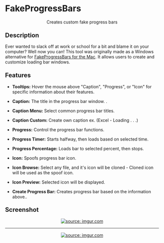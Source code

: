 # FakeProgressBars
<p align="center">
Creates custom fake progress bars</p>

<h3><b><big>Description</big></b></h3>
Ever wanted to slack off at work or school for a bit and blame it on your computer? Well now you can! This tool was originally made as a Windows alternative for  <a href="http://osxdaily.com/2014/05/09/fake-progress-bar-app-mac-corporate-avoidance/">FakeProgressBars for the Mac</a>. It allows users to create and customize loading bar windows. 

<h3><b><big>Features</big></b></h3>
<ul><li><b>Tooltips:</b> Hover the mouse above "Caption", "Progress", or "Icon" for specific information about their features.</li></ul>
<ul><li><b>Caption:</b> The title in the progress bar window. .</li></ul>
<ul><li><b>Caption Menu:</b> Select common progress bar titles.</li></ul>
<ul><li><b>Caption Custom:</b> Create own caption ex. (Excel - Loading . . .)</li></ul>
<ul><li><b>Progress:</b> Control the progress bar functions. </li></ul>
<ul><li><b>Progress Timer:</b> Starts halfway, then loads based on selected time.</li></ul>
<ul><li><b>Progress Percentage:</b>  Loads bar to selected percent, then stops.</li></ul>
<ul><li><b>Icon:</b> Spoofs progress bar icon.</li></ul>
<ul><li><b>Icon Browse:</b> Select any file, and it's icon will be cloned - Cloned icon will be used as the spoof icon.</li></ul>
<ul><li><b>Icon Preview:</b> Selected icon will be displayed.</li></ul>
<ul><li><b>Create Progress Bar:</b> Creates progress bar based on the information above..</li></ul>

<h3><b><big>Screenshot</big></b></h3>
<p align="center">
  <a href="http://imgur.com/HGIipDg"><img src="http://i.imgur.com/HGIipDg.png" title="source: imgur.com" /></a></p>
  <hr>
  <p align="center">
  <a href="http://imgur.com/veSqRHz"><img src="http://i.imgur.com/veSqRHz.png" title="source: imgur.com" /></a>
</p>

